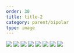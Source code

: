 ```yaml
---
order: 30
title: title-2
category: parent/bipolar
type: image
---
```


![](../../static/images/bipolar-empathy-1.webp)
![](../../static/images/bipolar-empathy-2.webp)
![](../../static/images/bipolar-empathy-3.webp)
![](../../static/images/bipolar-empathy-4.webp)
![](../../static/images/bipolar-empathy-5.webp)
![](../../static/images/bipolar-empathy-6.webp)
![](../../static/images/bipolar-empathy-7.webp)
![](../../static/images/bipolar-empathy-8.webp)